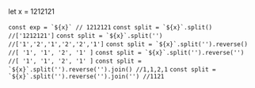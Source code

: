 

let x = 1212121

``const exp = `${x}` // 1212121``
``const split = `${x}`.split() //['1212121']``
``const split = `${x}`.split('') //['1','2','1','2','2','1']``
``const split = `${x}`.split('').reverse()   //[ '1', '1', '2', '1' ]``
``const split = `${x}`.split('').reverse('') //[ '1', '1', '2', '1' ]``
``const split = `${x}`.split('').reverse('').join() //1,1,2,1``
``const split = `${x}`.split('').reverse('').join('') //1121``

